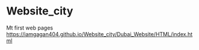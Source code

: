 # Website_city
Mt first web pages
https://iamgagan404.github.io/Website_city/Dubai_Website/HTML/index.html
